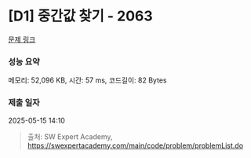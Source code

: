 # [D1] 중간값 찾기 - 2063 

[문제 링크](https://swexpertacademy.com/main/code/problem/problemDetail.do?contestProbId=AV5QPsXKA2UDFAUq) 

### 성능 요약

메모리: 52,096 KB, 시간: 57 ms, 코드길이: 82 Bytes

### 제출 일자

2025-05-15 14:10



> 출처: SW Expert Academy, https://swexpertacademy.com/main/code/problem/problemList.do